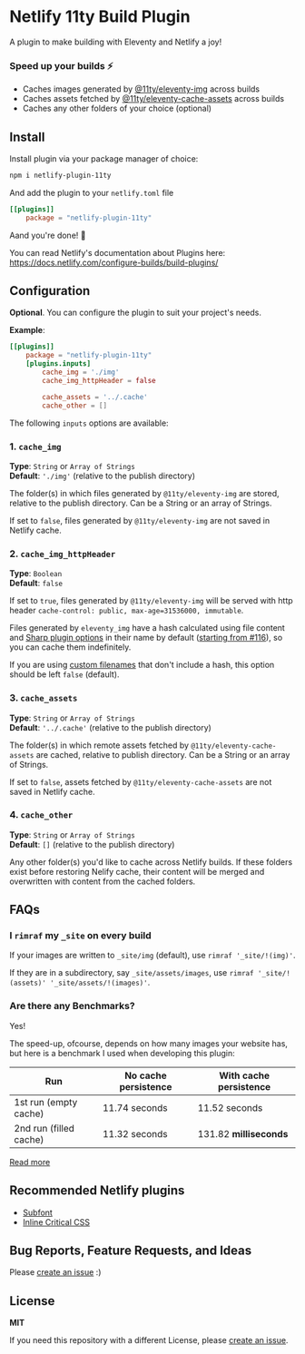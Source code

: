 # Netlify 11ty Build Plugin

A plugin to make building with Eleventy and Netlify a joy!

### Speed up your builds ⚡
- Caches images generated by [@11ty/eleventy-img](https://github.com/11ty/eleventy-img) across builds
- Caches assets fetched by [@11ty/eleventy-cache-assets](https://github.com/11ty/eleventy-cache-assets) across builds
- Caches any other folders of your choice (optional)

## Install

Install plugin via your package manager of choice:

<!-- **Note**: Till https://github.com/11ty/eleventy-img/pull/116 is merged,
please use [this fork](https://github.com/zeroby0/eleventy-img/tree/cache) instead of `@11ty/eleventy-img`.

```bash
npm r @11ty/eleventy-img
npm i zeroby0/eleventy-img#cache
npm i netlify-plugin-11ty
``` -->

```bash
npm i netlify-plugin-11ty
```

And add the plugin to your `netlify.toml` file

```toml
[[plugins]]
    package = "netlify-plugin-11ty"
```

Aand you're done! 🥳

You can read Netlify's documentation about Plugins here: https://docs.netlify.com/configure-builds/build-plugins/

## Configuration

**Optional**. You can configure the plugin to suit your project's needs.

**Example**:

```toml
[[plugins]]
    package = "netlify-plugin-11ty"
    [plugins.inputs]
        cache_img = './img'
        cache_img_httpHeader = false

        cache_assets = '../.cache'
        cache_other = []
```

The following `inputs` options are available:

### 1. `cache_img`
**Type**: `String` or `Array of Strings`  
**Default**: `'./img'` (relative to the publish
directory)  

The folder(s) in which files generated by `@11ty/eleventy-img` are stored,
relative to the publish directory. Can be a String or an array of Strings.

If set to `false`, files generated by `@11ty/eleventy-img` are not saved in
Netlify cache.

### 2. `cache_img_httpHeader`

**Type**: `Boolean`  
**Default**: `false`  

If set to `true`, files generated by `@11ty/eleventy-img` will be served with
http header `cache-control: public, max-age=31536000, immutable`.

Files generated by `eleventy_img` have a hash calculated using file content and
[Sharp plugin options](https://www.11ty.dev/docs/plugins/image/#advanced-control-of-sharp-image-processor)
in their name by default ([starting from #116](https://github.com/11ty/eleventy-img/pull/116)),
so you can cache them indefinitely.

If you are using [custom filenames](https://www.11ty.dev/docs/plugins/image/#custom-filenames-new-in-image-0.4.0)
that don't include a hash, this option should be left `false` (default).

### 3. `cache_assets`

**Type**: `String` or `Array of Strings`  
**Default**: `'../.cache'` (relative to the
publish directory)  

The folder(s) in which remote assets fetched by `@11ty/eleventy-cache-assets`
are cached, relative to publish directory. Can be a String or an array of
Strings.

If set to `false`, assets fetched by `@11ty/eleventy-cache-assets` are not saved
in Netlify cache.

### 4. `cache_other`

**Type**: `String` or `Array of Strings`  
**Default**: `[]` (relative to the publish
directory)  

Any other folder(s) you'd like to cache across Netlify builds. If these folders
exist before restoring Nelify cache, their content will be merged and overwritten
with content from the cached folders.

## FAQs
### I `rimraf` my `_site` on every build

If your images are written to `_site/img` (default),
use `rimraf '_site/!(img)'`.

If they are in a subdirectory, say `_site/assets/images`,
use `rimraf '_site/!(assets)' '_site/assets/!(images)'`.

### Are there any Benchmarks?
Yes!

The speed-up, ofcourse, depends on how many images your website has,
but here is a benchmark I used when developing this plugin:

| Run                   | No cache persistence |  With cache persistence  |
|-----------------------|----------------------|--------------------------|
| 1st run (empty cache) | 11.74 seconds        | 11.52 seconds            |
| 2nd run (filled cache)| 11.32 seconds        | 131.82 **milliseconds**  |

[Read more](https://github.com/11ty/eleventy-img/pull/116#issuecomment-882870369)

## Recommended Netlify plugins
- [Subfont](https://github.com/munter/netlify-plugin-subfont)
- [Inline Critical CSS](https://github.com/Tom-Bonnike/netlify-plugin-inline-critical-css#readme)

## Bug Reports, Feature Requests, and Ideas
Please [create an issue](https://github.com/zeroby0/netlify-plugin-11ty/issues/new/) :)

## License
**MIT**

If you need this repository with a different License,
please [create an issue](https://github.com/zeroby0/netlify-plugin-11ty/issues/new/).

